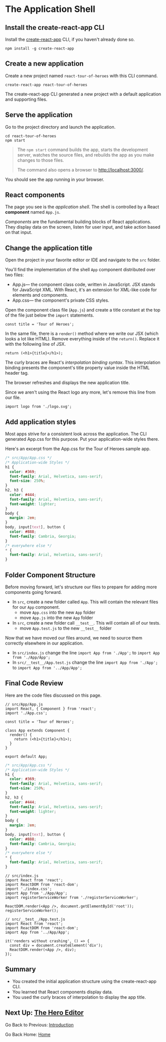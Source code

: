 # The Application Shell

## Install the create-react-app CLI

Install the [create-react-app](https://github.com/facebookincubator/create-react-app) CLI, if you haven't already done so.

```
npm install -g create-react-app
```

## Create a new application

Create a new project named `react-tour-of-heroes` with this CLI command.

```
create-react-app react-tour-of-heroes
```

The create-react-app CLI generated a new project with a default application and supporting files.

## Serve the application

Go to the project directory and launch the application.

```
cd react-tour-of-heroes
npm start
```

> The `npm start` command builds the app, starts the development server, watches the source files, and rebuilds the app as you make changes to those files.
> 
> The command also opens a browser to [http://localhost:3000/](http://localhost:3000/).

You should see the app running in your browser.

## React components

The page you see is the _application shell_. The shell is controlled by a React **component** named `App.js`.

_Components_ are the fundamental building blocks of React applications. They display data on the screen, listen for user input, and take action based on that input.

## Change the application title

Open the project in your favorite editor or IDE and navigate to the `src` folder.

You'll find the implementation of the shell `App` component distributed over two files:

- App.js— the component class code, written in JavaScript. JSX stands for JavaScript XML. With React, it's an extension for XML-like code for elements and components.
- App.css— the component's private CSS styles.

Open the component class file (`App.js`) and create a title constant at the top of the file just below the `import` statements.

```JSX
const title = 'Tour of Heroes';
```

In the same file, there is a `render()` method where we write our JSX (which looks a lot like HTML). Remove everything inside of the `return()`. Replace it with the following line of JSX.

```JSX
return (<h1>{title}</h1>);
```

The curly braces are React's _interpolation binding syntax_. This interpolation binding presents the component's title property value inside the HTML header tag.

The browser refreshes and displays the new application title.

Since we aren't using the React logo any more, let's remove this line from our file.

```JSX
import logo from './logo.svg';
```

## Add application styles

Most apps strive for a consistent look across the application. The CLI generated App.css for this purpose. Put your application-wide styles there.

Here's an excerpt from the App.css for the Tour of Heroes sample app.

```CSS
/* src/App/App.css */
/* Application-wide Styles */
h1 {
  color: #369;
  font-family: Arial, Helvetica, sans-serif;
  font-size: 250%;
}
h2, h3 {
  color: #444;
  font-family: Arial, Helvetica, sans-serif;
  font-weight: lighter;
}
body {
  margin: 2em;
}
body, input[text], button {
  color: #888;
  font-family: Cambria, Georgia;
}
/* everywhere else */
* {
  font-family: Arial, Helvetica, sans-serif;
}
```

## Folder Component Structure

Before moving forward, let's structure our files to prepare for adding more components going forward.

- In `src`, create a new folder called `App`. This will contain the relevant files for our `App` component.
  - move `App.css` into the new `App` folder
  - move `App.js` into the new `App` folder
- In `src`, create a new folder call `__test__`. This will contain all of our tests.
  - move `App.test.js` to the new `__test__` folder

Now that we have moved our files around, we need to source them correctly elsewhere in our application.

- In `src/index.js` change the line `import App from './App';` to `import App from './App/App';`
- In `src/__test__/App.test.js` change the line `import App from './App';` to `import App from '../App/App';`

## Final Code Review

Here are the code files discussed on this page.

```JSX
// src/App/App.js
import React, { Component } from 'react';
import './App.css';

const title = 'Tour of Heroes';

class App extends Component {
  render() {
    return (<h1>{title}</h1>);
  }
}

export default App;

```

```CSS
/* src/App/App.css */
/* Application-wide Styles */
h1 {
  color: #369;
  font-family: Arial, Helvetica, sans-serif;
  font-size: 250%;
}
h2, h3 {
  color: #444;
  font-family: Arial, Helvetica, sans-serif;
  font-weight: lighter;
}
body {
  margin: 2em;
}
body, input[text], button {
  color: #888;
  font-family: Cambria, Georgia;
}
/* everywhere else */
* {
  font-family: Arial, Helvetica, sans-serif;
}
```

```JSX
// src/index.js
import React from 'react';
import ReactDOM from 'react-dom';
import './index.css';
import App from './App/App';
import registerServiceWorker from './registerServiceWorker';

ReactDOM.render(<App />, document.getElementById('root'));
registerServiceWorker();
```

```JSX
// src/__test__/App.test.js
import React from 'react';
import ReactDOM from 'react-dom';
import App from '../App/App';

it('renders without crashing', () => {
  const div = document.createElement('div');
  ReactDOM.render(<App />, div);
});
```

## Summary

- You created the initial application structure using the create-react-app CLI.
- You learned that React components display data.
- You used the curly braces of interpolation to display the app title.

## Next Up: [The Hero Editor](the-hero-editor.md)

Go Back to Previous: [Introduction](introduction.md)

Go Back Home: [Home](../README.md)